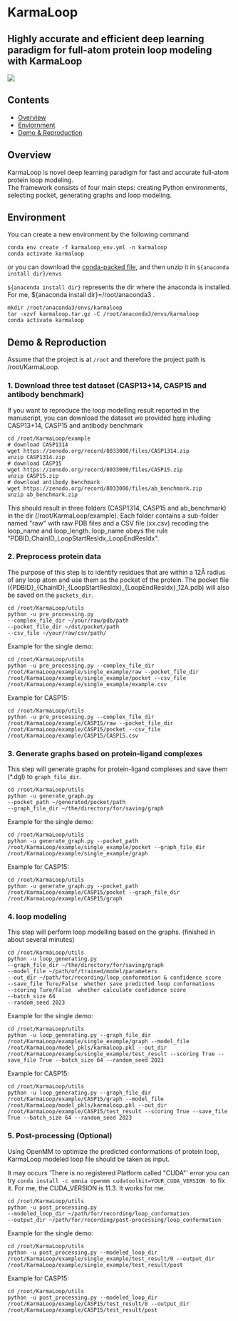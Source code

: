 # KarmaLoop      
## Highly accurate and efficient deep learning paradigm for full-atom protein loop modeling with KarmaLoop   
![](workflow.png)

## Contents

- [Overview](#overview)
- [Enviornment](#environment)
- [Demo & Reproduction](#demo--reproduction)

## Overview 

KarmaLoop is novel deep learning paradigm for fast and accurate full-atom protein loop modeling.     
The framework consists of four main steps: creating Python environments, selecting pocket, generating graphs and loop modeling.

## Environment

You can create a new environment by the following command
```
conda env create -f karmaloop_env.yml -n karmaloop
conda activate karmaloop
```
or you can download the [conda-packed file](https://zenodo.org/record/8032172/files/karmaloop_env.tar.gz?download=1), and then unzip it in `${anaconda install dir}/envs`

 `${anaconda install dir}` represents the dir where the anaconda is installed. For me, ${anaconda install dir}=/root/anaconda3 . 

```
mkdir /root/anaconda3/envs/karmaloop
tar -xzvf karmaloop.tar.gz -C /root/anaconda3/envs/karmaloop
conda activate karmaloop
```


## Demo & Reproduction

Assume that the project is at `/root` and therefore the project path is /root/KarmaLoop.

### 1. Download three test dataset (CASP13+14, CASP15 and antibody benchmark)

If you want to reproduce the loop modelling result reported in the manuscript, you can download the dataset we provided [here](https://zenodo.org/record/8031484) inluding CASP13+14, CASP15 and antibody benchmark
```
cd /root/KarmaLoop/example
# download CASP1314
wget https://zenodo.org/record/8033000/files/CASP1314.zip
unzip CASP1314.zip
# download CASP15
wget https://zenodo.org/record/8033000/files/CASP15.zip
unzip CASP15.zip
# download antibody benchmark 
wget https://zenodo.org/record/8033000/files/ab_benchmark.zip
unzip ab_benchmark.zip
```
This should result in three folders (CASP1314, CASP15 and ab_benchmark) in the dir (/root/KarmaLoop/example).
Each folder contains a sub-folder named "raw" with raw PDB files and a CSV file (xx.csv) recoding the loop_name and loop_length.
loop_name obeys the rule "PDBID_ChainID_LoopStartResIdx_LoopEndResIdx".

### 2. Preprocess protein data

The purpose of this step is to identify residues that are within a 12Å radius of any loop atom and use them as the pocket of the protein. The pocket file ({PDBID}\_{ChainID}\_{LoopStartResIdx}_{LoopEndResIdx}_12A.pdb) will also be saved on the `pockets_dir`.
```
cd /root/KarmaLoop/utils 
python -u pre_processing.py 
--complex_file_dir ~/your/raw/pdb/path 
--pocket_file_dir ~/dst/pocket/path 
--csv_file ~/your/raw/csv/path/
```

Example for the single demo:
```
cd /root/KarmaLoop/utils 
python -u pre_processing.py --complex_file_dir /root/KarmaLoop/example/single_example/raw --pocket_file_dir /root/KarmaLoop/example/single_example/pocket --csv_file /root/KarmaLoop/example/single_example/example.csv
```
Example for CASP15:
```
cd /root/KarmaLoop/utils 
python -u pre_processing.py --complex_file_dir /root/KarmaLoop/example/CASP15/raw --pocket_file_dir /root/KarmaLoop/example/CASP15/pocket --csv_file /root/KarmaLoop/example/CASP15/CASP15.csv
```
### 3. Generate graphs based on protein-ligand complexes

This step will generate graphs for protein-ligand complexes and save them (*.dgl) to `graph_file_dir`.
```
cd /root/KarmaLoop/utils 
python -u generate_graph.py 
--pocket_path ~/generated/pocket/path 
--graph_file_dir ~/the/directory/for/saving/graph 
```
Example for the single demo:
```
cd /root/KarmaLoop/utils 
python -u generate_graph.py --pocket_path /root/KarmaLoop/example/single_example/pocket --graph_file_dir /root/KarmaLoop/example/single_example/graph 
```
Example for CASP15:
```
cd /root/KarmaLoop/utils 
python -u generate_graph.py --pocket_path /root/KarmaLoop/example/CASP15/pocket --graph_file_dir /root/KarmaLoop/example/CASP15/graph 
```

### 4. loop modeling 

This step will perform loop modelling based on the graphs. (finished in about several minutes)

```
cd /root/KarmaLoop/utils 
python -u loop_generating.py
--graph_file_dir ~/the/directory/for/saving/graph 
--model_file ~/path/of/trained/model/parameters 
--out_dir ~/path/for/recording/loop_conformation & confidence score 
--save_file Ture/False  whether save predicted loop conformations
--scoring Ture/False  whether calculate confidence score
--batch_size 64 
--random_seed 2023 
```
Example for the single demo:
```
cd /root/KarmaLoop/utils 
python -u loop_generating.py --graph_file_dir /root/KarmaLoop/example/single_example/graph --model_file /root/KarmaLoop/model_pkls/karmaloop.pkl --out_dir /root/KarmaLoop/example/single_example/test_result --scoring True --save_file True --batch_size 64 --random_seed 2023
```
Example for CASP15:
```
cd /root/KarmaLoop/utils 
python -u loop_generating.py --graph_file_dir /root/KarmaLoop/example/CASP15/graph --model_file /root/KarmaLoop/model_pkls/karmaloop.pkl --out_dir /root/KarmaLoop/example/CASP15/test_result --scoring True --save_file True --batch_size 64 --random_seed 2023
```
### 5. Post-processing (Optional) 
Using OpenMM to optimize the predicted conformations of protein loop, KarmaLoop modeled loop file should be taken as input.   

It may occurs 'There is no registered Platform called "CUDA"' error you can try `conda install -c omnia openmm cudatoolkit=YOUR_CUDA_VERSION `
to fix it. For me, the CUDA_VERSION is 11.3. It works for me. 

```
cd /root/KarmaLoop/utils
python -u post_processing.py 
--modeled_loop_dir ~/path/for/recording/loop_conformation
--output_dir ~/path/for/recording/post-processing/loop_conformation
```
Example for the single demo:
```
cd /root/KarmaLoop/utils 
python -u post_processing.py --modeled_loop_dir /root/KarmaLoop/example/single_example/test_result/0 --output_dir /root/KarmaLoop/example/single_example/test_result/post
```
Example for CASP15:
```
cd /root/KarmaLoop/utils 
python -u post_processing.py --modeled_loop_dir /root/KarmaLoop/example/CASP15/test_result/0 --output_dir /root/KarmaLoop/example/CASP15/test_result/post
```
